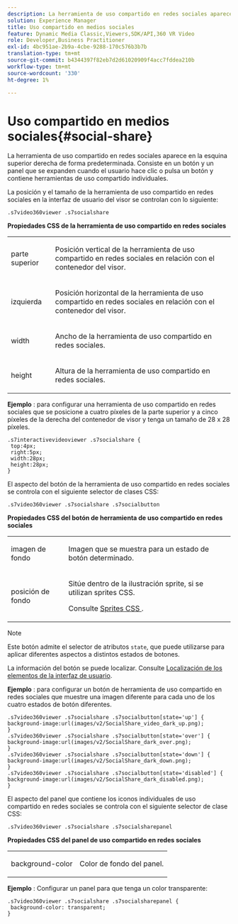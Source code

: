 ```yaml
---
description: La herramienta de uso compartido en redes sociales aparece en la esquina superior derecha de forma predeterminada. Consiste en un botón y un panel que se expanden cuando el usuario hace clic o pulsa un botón y contiene herramientas de uso compartido individuales.
solution: Experience Manager
title: Uso compartido en medios sociales
feature: Dynamic Media Classic,Viewers,SDK/API,360 VR Video
role: Developer,Business Practitioner
exl-id: 4bc951ae-2b9a-4cbe-9288-170c576b3b7b
translation-type: tm+mt
source-git-commit: b4344397f82eb7d2d61020909f4acc7fddea210b
workflow-type: tm+mt
source-wordcount: '330'
ht-degree: 1%

---
```


# Uso compartido en medios sociales{#social-share}

La herramienta de uso compartido en redes sociales aparece en la esquina superior derecha de forma predeterminada. Consiste en un botón y un panel que se expanden cuando el usuario hace clic o pulsa un botón y contiene herramientas de uso compartido individuales.

<!--<a id="section_061E550C1C1D4DB2BD663A898895B38C"></a>-->

La posición y el tamaño de la herramienta de uso compartido en redes sociales en la interfaz de usuario del visor se controlan con lo siguiente:

```
.s7video360viewer .s7socialshare
```

**Propiedades CSS de la herramienta de uso compartido en redes sociales**

<table id="table_C48C56E696304C9BAFEE71BA9EA9A174"> 
 <tbody> 
  <tr> 
   <td colname="col1"> <p> <span class="codeph"> parte superior </span> </p> </td> 
   <td colname="col2"> <p> Posición vertical de la herramienta de uso compartido en redes sociales en relación con el contenedor del visor. </p> </td> 
  </tr> 
  <tr> 
   <td colname="col1"> <p> <span class="codeph"> izquierda </span> </p> </td> 
   <td colname="col2"> <p> Posición horizontal de la herramienta de uso compartido en redes sociales en relación con el contenedor del visor. </p> </td> 
  </tr> 
  <tr> 
   <td colname="col1"> <p> <span class="codeph"> width </span> </p> </td> 
   <td colname="col2"> <p> Ancho de la herramienta de uso compartido en redes sociales. </p> </td> 
  </tr> 
  <tr> 
   <td colname="col1"> <p> <span class="codeph"> height </span> </p> </td> 
   <td colname="col2"> <p>Altura de la herramienta de uso compartido en redes sociales. </p> </td> 
  </tr> 
 </tbody> 
</table>

**Ejemplo** : para configurar una herramienta de uso compartido en redes sociales que se posicione a cuatro píxeles de la parte superior y a cinco píxeles de la derecha del contenedor de visor y tenga un tamaño de 28 x 28 píxeles.

```
.s7interactivevideoviewer .s7socialshare { 
 top:4px; 
 right:5px; 
 width:28px; 
 height:28px; 
}
```

El aspecto del botón de la herramienta de uso compartido en redes sociales se controla con el siguiente selector de clases CSS:

```
.s7video360viewer .s7socialshare .s7socialbutton
```

**Propiedades CSS del botón de herramienta de uso compartido en redes sociales**

<table id="table_A18B6978EC304C378F5FE92DD44D138D"> 
 <tbody> 
  <tr> 
   <td colname="col1"> <p> <span class="codeph"> imagen de fondo  </span> </p> </td> 
   <td colname="col2"> <p> Imagen que se muestra para un estado de botón determinado. </p> </td> 
  </tr> 
  <tr> 
   <td colname="col1"> <p> <span class="codeph"> posición de fondo  </span> </p> </td> 
   <td colname="col2"> <p> Sitúe dentro de la ilustración sprite, si se utilizan sprites CSS. </p> <p>Consulte <a href="../../../c-html5-aem-asset-viewers/c-html5-aem-video360/c-html5-aem-video360-customizingviewer/c-html5-aem-video360-customizingviewer.md#section-9b6d8d601cb441d08214dada7bb4eddc" format="dita" scope="local"> Sprites CSS </a>. </p> </td> 
  </tr> 
 </tbody> 
</table>

>[!NOTE]
>
>Este botón admite el selector de atributos `state`, que puede utilizarse para aplicar diferentes aspectos a distintos estados de botones.

La información del botón se puede localizar. Consulte [Localización de los elementos de la interfaz de usuario](../../../c-html5-aem-asset-viewers/c-html5-aem-video360/c-html5-aem-video360-localization.md#concept-16262b8096474d6c9c018c3e99110dd1).

**Ejemplo** : para configurar un botón de herramienta de uso compartido en redes sociales que muestre una imagen diferente para cada uno de los cuatro estados de botón diferentes.

```
.s7video360viewer .s7socialshare .s7socialbutton[state='up'] { 
background-image:url(images/v2/SocialShare_video_dark_up.png); 
} 
.s7video360viewer .s7socialshare .s7socialbutton[state='over'] { 
background-image:url(images/v2/SocialShare_dark_over.png); 
} 
.s7video360viewer .s7socialshare .s7socialbutton[state='down'] { 
background-image:url(images/v2/SocialShare_dark_down.png); 
} 
.s7video360viewer .s7socialshare .s7socialbutton[state='disabled'] { 
background-image:url(images/v2/SocialShare_dark_disabled.png); 
}
```

El aspecto del panel que contiene los iconos individuales de uso compartido en redes sociales se controla con el siguiente selector de clase CSS:

```
.s7video360viewer .s7socialshare .s7socialsharepanel
```

**Propiedades CSS del panel de uso compartido en redes sociales**

<table id="table_86E777A5851F47D6A49D966E24A9A6CD"> 
 <tbody> 
  <tr> 
   <td colname="col1"> <p> <span class="codeph"> background-color  </span> </p> </td> 
   <td colname="col2"> <p>Color de fondo del panel. </p> </td> 
  </tr> 
 </tbody> 
</table>

**Ejemplo** : Configurar un panel para que tenga un color transparente:

```
.s7video360viewer .s7socialshare .s7socialsharepanel { 
 background-color: transparent; 
}
```
